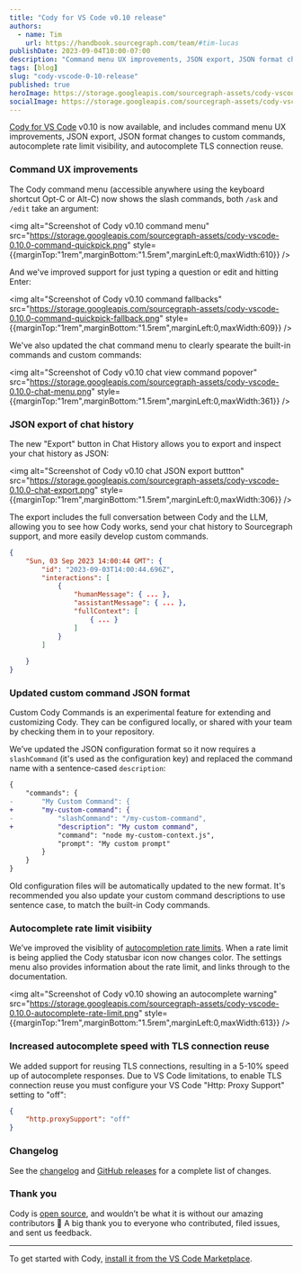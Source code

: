 ```yaml
---
title: "Cody for VS Code v0.10 release"
authors:
  - name: Tim
    url: https://handbook.sourcegraph.com/team/#tim-lucas
publishDate: 2023-09-04T10:00-07:00
description: "Command menu UX improvements, JSON export, JSON format changes to custom commands, autocomplete rate limit visibility, and autocomplete TLS connection reuse."
tags: [blog]
slug: "cody-vscode-0-10-release"
published: true
heroImage: https://storage.googleapis.com/sourcegraph-assets/cody-vscode-0.10.0-og-image.jpg
socialImage: https://storage.googleapis.com/sourcegraph-assets/cody-vscode-0.10.0-og-image.jpg
---
```


[Cody for VS Code](https://marketplace.visualstudio.com/items?itemName=sourcegraph.cody-ai) v0.10 is now available, and includes command menu UX improvements, JSON export, JSON format changes to custom commands, autocomplete rate limit visibility, and autocomplete TLS connection reuse.

### Command UX improvements

The Cody command menu (accessible anywhere using the keyboard shortcut Opt-C or Alt-C) now shows the slash commands, both `/ask` and `/edit` take an argument: 

<img alt="Screenshot of Cody v0.10 command menu" src="https://storage.googleapis.com/sourcegraph-assets/cody-vscode-0.10.0-command-quickpick.png" style={{marginTop:"1rem",marginBottom:"1.5rem",marginLeft:0,maxWidth:610}} />

And we've improved support for just typing a question or edit and hitting Enter:

<img alt="Screenshot of Cody v0.10 command fallbacks" src="https://storage.googleapis.com/sourcegraph-assets/cody-vscode-0.10.0-command-quickpick-fallback.png" style={{marginTop:"1rem",marginBottom:"1.5rem",marginLeft:0,maxWidth:609}} />

We've also updated the chat command menu to clearly spearate the built-in commands and custom commands:

<img alt="Screenshot of Cody v0.10 chat view command popover" src="https://storage.googleapis.com/sourcegraph-assets/cody-vscode-0.10.0-chat-menu.png" style={{marginTop:"1rem",marginBottom:"1.5rem",marginLeft:0,maxWidth:361}} />

### JSON export of chat history

The new "Export" button in Chat History allows you to export and inspect your chat history as JSON:

<img alt="Screenshot of Cody v0.10 chat JSON export buttton" src="https://storage.googleapis.com/sourcegraph-assets/cody-vscode-0.10.0-chat-export.png" style={{marginTop:"1rem",marginBottom:"1.5rem",marginLeft:0,maxWidth:306}} />

The export includes the full conversation between Cody and the LLM, allowing you to see how Cody works, send your chat history to Sourcegraph support, and more easily develop custom commands.

```json
{
    "Sun, 03 Sep 2023 14:00:44 GMT": {
        "id": "2023-09-03T14:00:44.696Z",
        "interactions": [
            {
                "humanMessage": { ... },
                "assistantMessage": { ... },
                "fullContext": [
                    { ... }
                ]
            }
        ]
        
    }
}
```

### Updated custom command JSON format

Custom Cody Commands is an experimental feature for extending and customizing Cody. They can be configured locally, or shared with your team by checking them in to your repository.

We’ve updated the JSON configuration format so it now requires a `slashCommand` (it's used as the configuration key) and replaced the command name with a sentence-cased `description`:

```diff
{
    "commands": {
-       "My Custom Command": {
+       "my-custom-command": {
-           "slashCommand": "/my-custom-command",
+           "description": "My custom command",
            "command": "node my-custom-context.js",
            "prompt": "My custom prompt"
        }
    }
}
```

Old configuration files will be automatically updated to the new format. It's recommended you also update your custom command descriptions to use sentence case, to match the built-in Cody commands.

### Autocomplete rate limit visibiity

We’ve improved the visiblity of [autocompletion rate limits](https://docs.sourcegraph.com/cody/troubleshooting#autocomplete-rate-limits). When a rate limit is being applied the Cody statusbar icon now changes color. The settings menu also provides information about the rate limit, and links through to the documentation.

<img alt="Screenshot of Cody v0.10 showing an autocomplete warning" src="https://storage.googleapis.com/sourcegraph-assets/cody-vscode-0.10.0-autocomplete-rate-limit.png" style={{marginTop:"1rem",marginBottom:"1.5rem",marginLeft:0,maxWidth:613}} />

### Increased autocomplete speed with TLS connection reuse

We added support for reusing TLS connections, resulting in a 5-10% speed up of autocomplete responses. Due to VS Code limitations, to enable TLS connection reuse you must configure your VS Code "Http: Proxy Support" setting to "off":

```json
{
    "http.proxySupport": "off"
}
```

### Changelog

See the [changelog](https://github.com/sourcegraph/cody/blob/main/vscode/CHANGELOG.md) and [GitHub releases](https://github.com/sourcegraph/cody/releases) for a complete list of changes.

### Thank you

Cody is [open source](https://github.com/sourcegraph/cody), and wouldn’t be what it is without our amazing contributors 💖 A big thank you to everyone who contributed, filed issues, and sent us feedback.

<hr style={{marginTop:"2rem",marginBottom:"2rem"}}/>

To get started with Cody, [install it from the VS Code Marketplace](https://marketplace.visualstudio.com/items?itemName=sourcegraph.cody-ai).
